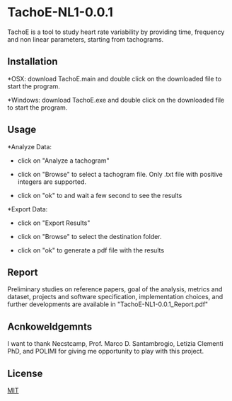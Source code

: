 #  TachoE-NL1-0.0.1

TachoE is a tool to study heart rate variability by providing time, frequency and non linear parameters, starting from tachograms.

## Installation

*OSX: download TachoE.main and double click on the downloaded file to start the program.


*Windows: download TachoE.exe and double click on the downloaded file to start the program.

## Usage
*Analyze Data:

- click on "Analyze a tachogram"

- click on "Browse" to select a tachogram file. Only .txt file with positive integers are supported. 

- click on "ok" to and wait a few second to see the results

*Export Data:

- click on "Export Results"

- click on "Browse" to select the destination folder.

- click on "ok" to generate a pdf file with the results


## Report

Preliminary studies on reference papers, goal of the analysis, metrics and dataset, projects and software specification, implementation choices, and further developments are available in "TachoE-NL1-0.0.1_Report.pdf"

## Acnkoweldgemnts
I want to thank Necstcamp, Prof. Marco D. Santambrogio, Letizia Clementi PhD, and POLIMI for giving me opportunity to play with this project.



## License
[MIT](https://choosealicense.com/licenses/mit/)
